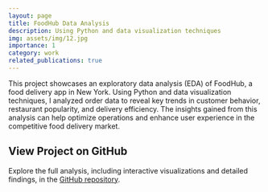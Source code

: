 ```yaml
---
layout: page
title: FoodHub Data Analysis
description: Using Python and data visualization techniques
img: assets/img/12.jpg
importance: 1
category: work
related_publications: true
---
```


This project showcases an exploratory data analysis (EDA) of FoodHub, a food delivery app in New York. Using Python and data visualization techniques, I analyzed order data to reveal key trends in customer behavior, restaurant popularity, and delivery efficiency. The insights gained from this analysis can help optimize operations and enhance user experience in the competitive food delivery market.

## View Project on GitHub
Explore the full analysis, including interactive visualizations and detailed findings, in the [GitHub repository](https://github.com/kachiann/FoodHub-Order-Analysis/tree/main).
